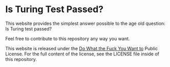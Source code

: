 # Is Turing Test Passed?

This website provides the simplest answer possible to the age old question: Is Turing test passed?

Feel free to contribute to this repository any way you want.

This website is released under the [Do What the Fuck You Want to](http://www.wtfpl.net/) Public License. For the full content of the license, see the LICENSE file inside of this repository.
